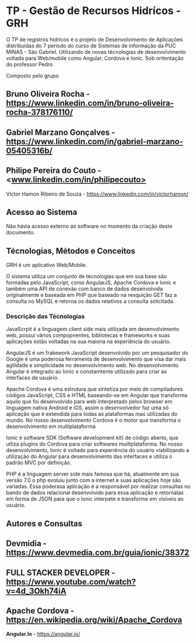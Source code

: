 # TP - Gestão de Recursos Hidrícos - GRH

O TP de registros hidrícos é o projeto de Desenvolvimento de Aplicações distribuidas do 7 periodo do curso de Sistemas de informação da PUC MINAS - São Gabriel.
Utilizando de novas técnologias de desenvolvimento voltada para Web/mobile como Angular, Cordova e Ionic. Sob oritentação do professor Pedro

Composto pelo grupo

Bruno Oliveira Rocha - <https://www.linkedin.com/in/bruno-oliveira-rocha-378176110/>
-
Gabriel Marzano Gonçalves - <https://www.linkedin.com/in/gabriel-marzano-05405316b/>
-
Philipe Pereira do Couto - <www.linkedin.com/in/philipecouto>
-
Victor Hamon Ribeiro de Souza - <https://www.linkedin.com/in/victorhamon/>

## Acesso ao Sistema

Não hávia acesso externo ao software no momento da criação deste documento.

## Técnologias, Métodos e Conceitos

GRH é um aplicativo Web/Mobile.

O sistema utiliza um conjunto de técnologias que em sua base são formadas pelo JavaScript, como AngularJS, Apache Cordova e Ionic e também uma API de conexão com banco de dados desenvolvida originalmente e baseada em PHP que baseado na resquição GET faz a consulta no MySQL e retorna os dados relatívos a consulta solicitada.

### Descrição das Técnologias

JavaScrpit é a linguagem client side mais utilizada em desenvolvimento web, possui vários compopnentes, biblíotecas e frameworks e suas aplicações estão voltadas na sua maioria na experiência do usuário.

AngularJS é um frakework JavaScript desenvolvido por um pesquisador do Google é uma poderosa ferramenta de desenvolvimento que visa dar mais agilidade e simplicidade no desenvolvimento web. No desenvolvimento Angular é integrado ao Ionic e constamtente utilizado para criar as interfaces de usuário.

Apache Cordova é uma estrutura que sintetiza por meio de compiladores códigos JavaScript, CSS e HTML baseando-se em Angular que transforma aquilo que foi desenvolvido para web interpretado pelos browser em linguagem nativa Android e iOS, assim o desenvolvedor faz uma só aplicação que é extendida para todas as plataformas mas utilizadas do mundo. No nosso desenvolvimento Cordova é o motor que transforma o desenvolvimento em multiplataforma

Ionic é software SDK (Software development kit) de código aberto, que utliza plugins do Cordova para criar softwares muiltplataforma. No nosso desenvolvimento, Ionic é voltado para experiência do usuário viabilizando a utilização do Angular para desenvolvimento das interfaces e utiliza o padrão MVC por definição.

PHP é a linguagem server side mais famosa que há, atualmente em sua versão 7.0 o php evoluiu junto com a internet e suas aplicações hoje são variadas. Essa poderasa aplicação é a responsável por realizar consultas no bando de dados relacional desenvolvido para essa aplicação e retornalas em forma de JSON para que o Ionic interpete e transforme em visíveis ao usuário.

## Autores e Consultas
**Devmidia** - <https://www.devmedia.com.br/guia/ionic/38372>
-
**FULL STACKER DEVELOPER** - <https://www.youtube.com/watch?v=4d_3Okh74iA>
-
**Apache Cordova** - <https://en.wikipedia.org/wiki/Apache_Cordova>
-
**Angular.Io** - <https://angular.io/>










